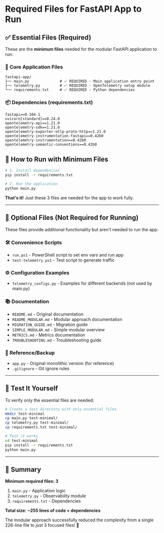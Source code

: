 # Required Files for FastAPI App to Run

## ✅ **Essential Files (Required)**

These are the **minimum files** needed for the modular FastAPI application to run:

### 🔧 **Core Application Files**
```
fastapi-app/
├── main.py              # ✅ REQUIRED - Main application entry point
├── telemetry.py         # ✅ REQUIRED - OpenTelemetry setup module
└── requirements.txt     # ✅ REQUIRED - Python dependencies
```

### 📦 **Dependencies (requirements.txt)**
```pip
fastapi==0.104.1
uvicorn[standard]==0.24.0
opentelemetry-api==1.21.0
opentelemetry-sdk==1.21.0
opentelemetry-exporter-otlp-proto-http==1.21.0
opentelemetry-instrumentation-fastapi==0.42b0
opentelemetry-instrumentation==0.42b0
opentelemetry-semantic-conventions==0.42b0
```

## 🎯 **How to Run with Minimum Files**

```bash
# 1. Install dependencies
pip install -r requirements.txt

# 2. Run the application
python main.py
```

**That's it!** Just these 3 files are needed for the app to work fully.

---

## 📁 **Optional Files (Not Required for Running)**

These files provide additional functionality but aren't needed to run the app:

### 🛠️ **Convenience Scripts**
- `run.ps1` - PowerShell script to set env vars and run app
- `test-telemetry.ps1` - Test script to generate traffic

### ⚙️ **Configuration Examples**
- `telemetry_configs.py` - Examples for different backends (not used by main.py)

### 📚 **Documentation**
- `README.md` - Original documentation
- `README_MODULAR.md` - Modular approach documentation
- `MIGRATION_GUIDE.md` - Migration guide
- `SIMPLE_MODULAR.md` - Simple modular overview
- `METRICS.md` - Metrics documentation
- `TROUBLESHOOTING.md` - Troubleshooting guide

### 📜 **Reference/Backup**
- `app.py` - Original monolithic version (for reference)
- `.gitignore` - Git ignore rules

---

## 🧪 **Test It Yourself**

To verify only the essential files are needed:

```bash
# Create a test directory with only essential files
mkdir test-minimal
cp main.py test-minimal/
cp telemetry.py test-minimal/
cp requirements.txt test-minimal/

# Test it works
cd test-minimal
pip install -r requirements.txt
python main.py
```

---

## 🎯 **Summary**

**Minimum required files: 3**
1. `main.py` - Application logic
2. `telemetry.py` - Observability module  
3. `requirements.txt` - Dependencies

**Total size: ~255 lines of code + dependencies**

The modular approach successfully reduced the complexity from a single 226-line file to just 3 focused files! 🎉
